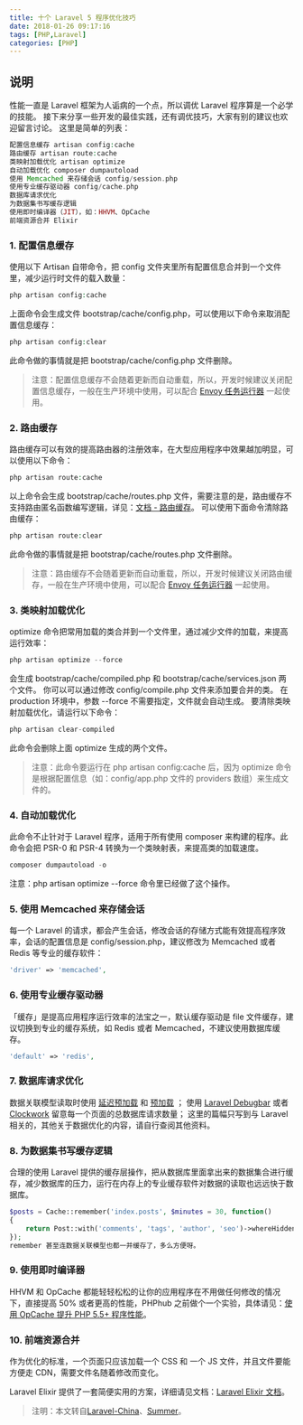 ```yaml
---
title: 十个 Laravel 5 程序优化技巧
date: 2018-01-26 09:17:16
tags: [PHP,Laravel]
categories: [PHP]
---
```


说明
---
性能一直是 Laravel 框架为人诟病的一个点，所以调优 Laravel 程序算是一个必学的技能。
接下来分享一些开发的最佳实践，还有调优技巧，大家有别的建议也欢迎留言讨论。
这里是简单的列表：

<!-- more -->

```php
配置信息缓存 artisan config:cache
路由缓存 artisan route:cache
类映射加载优化 artisan optimize
自动加载优化 composer dumpautoload
使用 Memcached 来存储会话 config/session.php
使用专业缓存驱动器 config/cache.php
数据库请求优化
为数据集书写缓存逻辑
使用即时编译器（JIT），如：HHVM、OpCache
前端资源合并 Elixir
```

### 1. 配置信息缓存
使用以下 Artisan 自带命令，把 config 文件夹里所有配置信息合并到一个文件里，减少运行时文件的载入数量：
```php
php artisan config:cache
```
上面命令会生成文件 bootstrap/cache/config.php，可以使用以下命令来取消配置信息缓存：
```php
php artisan config:clear
```
此命令做的事情就是把 bootstrap/cache/config.php 文件删除。
> 注意：配置信息缓存不会随着更新而自动重载，所以，开发时候建议关闭配置信息缓存，一般在生产环境中使用，可以配合 [Envoy 任务运行器][4] 一起使用。

### 2. 路由缓存
路由缓存可以有效的提高路由器的注册效率，在大型应用程序中效果越加明显，可以使用以下命令：
```php
php artisan route:cache
```
以上命令会生成 bootstrap/cache/routes.php 文件，需要注意的是，路由缓存不支持路由匿名函数编写逻辑，详见：[文档 - 路由缓存][3]。
可以使用下面命令清除路由缓存：
```php
php artisan route:clear
```
此命令做的事情就是把 bootstrap/cache/routes.php 文件删除。
> 注意：路由缓存不会随着更新而自动重载，所以，开发时候建议关闭路由缓存，一般在生产环境中使用，可以配合 [Envoy 任务运行器][4] 一起使用。

### 3. 类映射加载优化
optimize 命令把常用加载的类合并到一个文件里，通过减少文件的加载，来提高运行效率：
```php
php artisan optimize --force
```
会生成 bootstrap/cache/compiled.php 和 bootstrap/cache/services.json 两个文件。
你可以可以通过修改 config/compile.php 文件来添加要合并的类。
在 production 环境中，参数 --force 不需要指定，文件就会自动生成。
要清除类映射加载优化，请运行以下命令：
```php
php artisan clear-compiled
```
此命令会删除上面 optimize 生成的两个文件。

> 注意：此命令要运行在 php artisan config:cache 后，因为 optimize 命令是根据配置信息（如：config/app.php 文件的 providers 数组）来生成文件的。

### 4. 自动加载优化
此命令不止针对于 Laravel 程序，适用于所有使用 composer 来构建的程序。此命令会把 PSR-0 和 PSR-4 转换为一个类映射表，来提高类的加载速度。
```php
composer dumpautoload -o
```
注意：php artisan optimize --force 命令里已经做了这个操作。

### 5. 使用 Memcached 来存储会话
每一个 Laravel 的请求，都会产生会话，修改会话的存储方式能有效提高程序效率，会话的配置信息是 config/session.php，建议修改为 Memcached 或者 Redis 等专业的缓存软件：
```php
'driver' => 'memcached',
```
### 6. 使用专业缓存驱动器
「缓存」是提高应用程序运行效率的法宝之一，默认缓存驱动是 file 文件缓存，建议切换到专业的缓存系统，如 Redis 或者 Memcached，不建议使用数据库缓存。
```php
'default' => 'redis',
```
### 7. 数据库请求优化
数据关联模型读取时使用 [延迟预加载][5] 和 [预加载][6] ；
使用 [Laravel Debugbar][7] 或者 [Clockwork][8] 留意每一个页面的总数据库请求数量；
这里的篇幅只写到与 Laravel 相关的，其他关于数据优化的内容，请自行查阅其他资料。

### 8. 为数据集书写缓存逻辑
合理的使用 Laravel 提供的缓存层操作，把从数据库里面拿出来的数据集合进行缓存，减少数据库的压力，运行在内存上的专业缓存软件对数据的读取也远远快于数据库。
```php
$posts = Cache::remember('index.posts', $minutes = 30, function()
{
    return Post::with('comments', 'tags', 'author', 'seo')->whereHidden(0)->get();
});
remember 甚至连数据关联模型也都一并缓存了，多么方便呀。
```

### 9. 使用即时编译器
HHVM 和 OpCache 都能轻轻松松的让你的应用程序在不用做任何修改的情况下，直接提高 50% 或者更高的性能，PHPhub 之前做个一个实验，具体请见：[使用 OpCache 提升 PHP 5.5+ 程序性能][9]。

### 10. 前端资源合并
作为优化的标准，一个页面只应该加载一个 CSS 和 一个 JS 文件，并且文件要能方便走 CDN，需要文件名随着修改而变化。

Laravel Elixir 提供了一套简便实用的方案，详细请见文档：[Laravel Elixir 文档][10]。

> 注明：本文转自[Laravel-China][1]、[Summer][2]。


[1]: https://laravel-china.org/articles/2020/ten-laravel-5-program-optimization-techniques
[2]: https://laravel-china.org/users/1
[3]: https://d.laravel-china.org/docs/5.5/controllers#route-caching
[4]: https://doc.laravel-china.org/docs/5.5/envoy
[5]: https://doc.laravel-china.org/docs/5.5/eloquent-relationships#%E9%A2%84%E5%8A%A0%E8%BD%BD
[6]: https://doc.laravel-china.org/docs/5.5/eloquent-relationships#%E9%A2%84%E5%8A%A0%E8%BD%BD
[7]: https://github.com/barryvdh/laravel-debugbar
[8]: https://laravel-china.org/topics/23/use-clockwork-to-debug-laravel-app
[9]: https://laravel-china.org/topics/301
[10]: https://doc.laravel-china.org/docs/5.1/elixir

